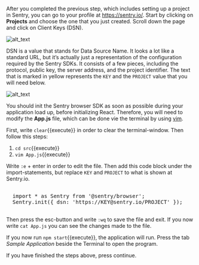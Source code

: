 After you completed the previous step, which includes setting up a project in Sentry, you can go to your profile at https://sentry.io/. Start by clicking on **Projects** and choose the one that you just created. Scroll down the page and click on Client Keys (DSN).

![alt_text](https://imgur.com/WwgGmvX.png "Sentry DNS")

DSN is a value that stands for Data Source Name. It looks a lot like a standard URL, but it’s actually just a representation of the configuration required by the Sentry SDKs. It consists of a few pieces, including the protocol, public key, the server address, and the project identifier. The text that is marked in yellow represents the `KEY` and the `PROJECT` value that you will need below. 

![alt_text](https://imgur.com/kAC7kwd.png "Sentry DNS")

You should init the Sentry browser SDK as soon as possible during your application load up, before initializing React. Therefore, you will need to modify the **App.js** file, which can be done vie the terminal by using [vim](https://www.vim.org/). 

First, write `clear`{{execute}} in order to clear the terminal-window. Then follow this steps: 

1. `cd src`{{execute}}
2. `vim App.js`{{execute}}

Write `:e` + enter in order to edit the file. Then add this code block under the import-statements, but replace `KEY` and `PROJECT` to what is shown at Sentry.io. 

<pre class="file">

  import * as Sentry from '@sentry/browser';
  Sentry.init({ dsn: 'https://KEY@sentry.io/PROJECT' }); 
 
</pre>

Then press the esc-button and write `:wq` to save the file and exit. If you now write `cat App.js` you can see the changes made to the file.

If you now run `npm start`{{execute}}, the application will run. Press the tab *Sample Application* beside the Terminal to open the program. 

If you have finished the steps above, press continue. 

